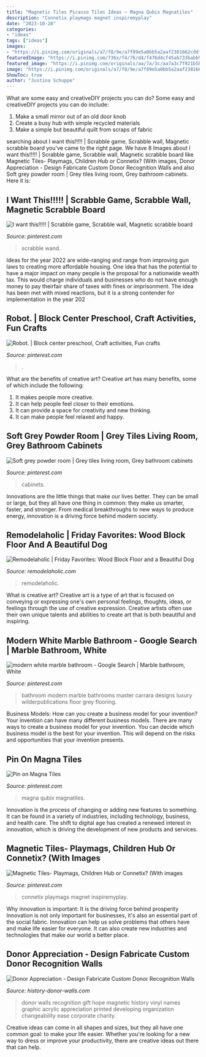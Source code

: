 ```yaml
---
title: "Magnetic Tiles Picasso Tiles Ideas ~ Magna Qubix Magnatiles"
description: "Connetix playmags magnet inspiremyplay"
date: "2023-10-28"
categories:
- "ideas"
tags: ["ideas"]
images:
- "https://i.pinimg.com/originals/a7/f8/9e/a7f89e5a0bb5a2aaf2381662cddf06d8.jpg"
featuredImage: "https://i.pinimg.com/736x/f4/76/d4/f476d4cf45ab733babb9d4c3ef19c01c.jpg"
featured_image: "https://i.pinimg.com/originals/aa/7a/3c/aa7a3c7f921b5b86700254e6dc96fc59.jpg"
image: "https://i.pinimg.com/originals/a7/f8/9e/a7f89e5a0bb5a2aaf2381662cddf06d8.jpg"
ShowToc: true
author: "Justina Schuppe"
---
```



What are some easy and creativeDIY projects you can do?
Some easy and creativeDIY projects you can do include:
1. Make a small mirror out of an old door knob
2. Create a busy hub with simple recycled materials
3. Make a simple but beautiful quilt from scraps of fabric

	

		
searching about I want this!!!!! | Scrabble game, Scrabble wall, Magnetic scrabble board you've came to the right page. We have 8 Images about I want this!!!!! | Scrabble game, Scrabble wall, Magnetic scrabble board like Magnetic Tiles- Playmags, Children Hub or Connetix? (With images, Donor Appreciation - Design Fabricate Custom Donor Recognition Walls and also Soft grey powder room | Grey tiles living room, Grey bathroom cabinets. Here it is:
		
    
## I Want This!!!!! | Scrabble Game, Scrabble Wall, Magnetic Scrabble Board

<img loading=lazy src="https://i.pinimg.com/originals/aa/7a/3c/aa7a3c7f921b5b86700254e6dc96fc59.jpg" onerror="this.onerror=null;this.src='https://tse2.mm.bing.net/th?id=OIP.lTiKGc5zVTqGb-058ofOVQHaHa&amp;pid=15.1';" alt="I want this!!!!! | Scrabble game, Scrabble wall, Magnetic scrabble board">

_Source: pinterest.com_

>scrabble wand. 

	

Ideas for the year 2022 are wide-ranging and range from improving gun laws to creating more affordable housing. One idea that has the potential to have a major impact on many people is the proposal for a nationwide wealth tax. This would charge individuals and businesses who do not have enough money to pay theirfair share of taxes with fines or imprisonment. The idea has been met with mixed reactions, but it is a strong contender for implementation in the year 202
    
## Robot. | Block Center Preschool, Craft Activities, Fun Crafts

<img loading=lazy src="https://i.pinimg.com/originals/02/4c/4c/024c4cd3dabf3e27f08881208c543ed5.jpg" onerror="this.onerror=null;this.src='https://tse1.mm.bing.net/th?id=OIP.Tr8Q3ehlHPQbBDmj_W--CwHaNK&amp;pid=15.1';" alt="Robot. | Block center preschool, Craft activities, Fun crafts">

_Source: pinterest.com_

>. 

	

What are the benefits of creative art?
Creative art has many benefits, some of which include the following: 
1. It makes people more creative.
2. It can help people feel closer to their emotions.
3. It can provide a space for creativity and new thinking.
4. It can make people feel relaxed and happy.

    
## Soft Grey Powder Room | Grey Tiles Living Room, Grey Bathroom Cabinets

<img loading=lazy src="https://i.pinimg.com/736x/e7/2c/4e/e72c4ec19658f5d53327df085f0b4e8b.jpg" onerror="this.onerror=null;this.src='https://tse4.mm.bing.net/th?id=OIP.q2Ld6FqaM51hQoi5sQ9a_wHaLH&amp;pid=15.1';" alt="Soft grey powder room | Grey tiles living room, Grey bathroom cabinets">

_Source: pinterest.com_

>cabinets. 

	

Innovations are the little things that make our lives better. They can be small or large, but they all have one thing in common: they make us smarter, faster, and stronger. From medical breakthroughs to new ways to produce energy, innovation is a driving force behind modern society.

    
## Remodelaholic | Friday Favorites: Wood Block Floor And A Beautiful Dog

<img loading=lazy src="https://www.remodelaholic.com/wp-content/uploads/2016/08/v-wood-block-floor-end-grain-similar-to-bobvila.jpg" onerror="this.onerror=null;this.src='https://tse3.mm.bing.net/th?id=OIP.m1HQwM6W8zxUaZhsTo6jdwHaOy&amp;pid=15.1';" alt="Remodelaholic | Friday Favorites: Wood Block Floor and a Beautiful Dog">

_Source: remodelaholic.com_

>remodelaholic. 

	

What is creative art?
Creative art is a type of art that is focused on conveying or expressing one's own personal feelings, thoughts, ideas, or feelings through the use of creative expression. Creative artists often use their own unique talents and abilities to create art that is both beautiful and inspiring.

    
## Modern White Marble Bathroom - Google Search | Marble Bathroom, White

<img loading=lazy src="https://i.pinimg.com/originals/5a/4a/f6/5a4af6e068c28897006c3c565fb48000.jpg" onerror="this.onerror=null;this.src='https://tse3.mm.bing.net/th?id=OIP.JLHaNSwR24I1WH2wNhLSnwHaJ7&amp;pid=15.1';" alt="modern white marble bathroom - Google Search | Marble bathroom, White">

_Source: pinterest.com_

>bathroom modern marble bathrooms master carrara designs luxury wilderpublications floor grey flooring. 

	

Business Models: How can you create a business model for your invention?
Your invention can have many different business models. There are many ways to create a business model for your invention. You can decide which business model is the best for your invention. This will depend on the risks and opportunities that your invention presents.

    
## Pin On Magna Tiles

<img loading=lazy src="https://i.pinimg.com/736x/f4/76/d4/f476d4cf45ab733babb9d4c3ef19c01c.jpg" onerror="this.onerror=null;this.src='https://tse2.mm.bing.net/th?id=OIP.ZMeALJVEkwCHfTQEO-ONqAHaNg&amp;pid=15.1';" alt="Pin on Magna Tiles">

_Source: pinterest.com_

>magna qubix magnatiles. 

	

Innovation is the process of changing or adding new features to something. It can be found in a variety of industries, including technology, business, and health care. The shift to digital age has created a renewed interest in innovation, which is driving the development of new products and services.

    
## Magnetic Tiles- Playmags, Children Hub Or Connetix? (With Images

<img loading=lazy src="https://i.pinimg.com/originals/a7/f8/9e/a7f89e5a0bb5a2aaf2381662cddf06d8.jpg" onerror="this.onerror=null;this.src='https://tse4.mm.bing.net/th?id=OIP.a0xRFOn-XOnejuAr3Y5aOQHaLH&amp;pid=15.1';" alt="Magnetic Tiles- Playmags, Children Hub or Connetix? (With images">

_Source: pinterest.com_

>connetix playmags magnet inspiremyplay. 

	

Why innovation is important: It is the driving force behind prosperity
Innovation is not only important for businesses, it's also an essential part of the social fabric. Innovation can help us solve problems that others have and make life easier for everyone. It can also create new industries and technologies that make our world a better place.

    
## Donor Appreciation - Design Fabricate Custom Donor Recognition Walls

<img loading=lazy src="https://www.history-donor-walls.com/wp-content/uploads/2012/09/City_of_Hope044.jpg" onerror="this.onerror=null;this.src='https://tse4.mm.bing.net/th?id=OIP.sOxqdk-WDAq38GY2FR3A1wHaE6&amp;pid=15.1';" alt="Donor Appreciation - Design Fabricate Custom Donor Recognition Walls">

_Source: history-donor-walls.com_

>donor walls recognition gift hope magnetic history vinyl names graphic acrylic appreciation printed developing organization changeability ease corporate charity. 

	

Creative ideas can come in all shapes and sizes, but they all have one common goal: to make your life easier. Whether you're looking for a new way to dress or improve your productivity, there are creative ideas out there that can help.

